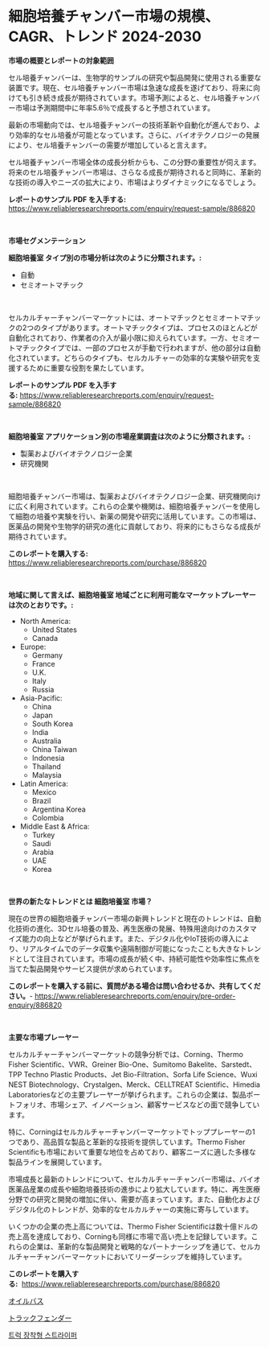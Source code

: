 <p><h1>細胞培養チャンバー市場の規模、CAGR、トレンド 2024-2030</h1></p><p><strong>市場の概要とレポートの対象範囲</strong></p>
<p><p>セル培養チャンバーは、生物学的サンプルの研究や製品開発に使用される重要な装置です。現在、セル培養チャンバー市場は急速な成長を遂げており、将来に向けても引き続き成長が期待されています。市場予測によると、セル培養チャンバー市場は予測期間中に年率5.6％で成長すると予想されています。</p><p>最新の市場動向では、セル培養チャンバーの技術革新や自動化が進んでおり、より効率的なセル培養が可能となっています。さらに、バイオテクノロジーの発展により、セル培養チャンバーの需要が増加していると言えます。</p><p>セル培養チャンバー市場全体の成長分析からも、この分野の重要性が伺えます。将来のセル培養チャンバー市場は、さらなる成長が期待されると同時に、革新的な技術の導入やニーズの拡大により、市場はよりダイナミックになるでしょう。</p></p>
<p><strong>レポートのサンプル PDF を入手する:</strong> <a href="https://www.reliableresearchreports.com/enquiry/request-sample/886820">https://www.reliableresearchreports.com/enquiry/request-sample/886820</a></p>
<p>&nbsp;</p>
<p><strong>市場セグメンテーション</strong></p>
<p><strong>細胞培養室 タイプ別の市場分析は次のように分類されます。:</strong></p>
<p><ul><li>自動</li><li>セミオートマチック</li></ul></p>
<p>&nbsp;</p>
<p><p>セルカルチャーチャンバーマーケットには、オートマチックとセミオートマチックの2つのタイプがあります。オートマチックタイプは、プロセスのほとんどが自動化されており、作業者の介入が最小限に抑えられています。一方、セミオートマチックタイプでは、一部のプロセスが手動で行われますが、他の部分は自動化されています。どちらのタイプも、セルカルチャーの効率的な実験や研究を支援するために重要な役割を果たしています。</p></p>
<p><strong>レポートのサンプル PDF を入手する:</strong>&nbsp;<a href="https://www.reliableresearchreports.com/enquiry/request-sample/886820">https://www.reliableresearchreports.com/enquiry/request-sample/886820</a></p>
<p>&nbsp;</p>
<p><strong> 細胞培養室 アプリケーション別の市場産業調査は次のように分類されます。:</strong></p>
<p><ul><li>製薬およびバイオテクノロジー企業</li><li>研究機関</li></ul></p>
<p>&nbsp;</p>
<p><p>細胞培養チャンバー市場は、製薬およびバイオテクノロジー企業、研究機関向けに広く利用されています。これらの企業や機関は、細胞培養チャンバーを使用して細胞の培養や実験を行い、新薬の開発や研究に活用しています。この市場は、医薬品の開発や生物学的研究の進化に貢献しており、将来的にもさらなる成長が期待されています。</p></p>
<p><strong>このレポートを購入する:</strong>&nbsp; <a href="https://www.reliableresearchreports.com/purchase/886820">https://www.reliableresearchreports.com/purchase/886820</a></p>
<p>&nbsp;</p>
<p><strong>地域に関して言えば、細胞培養室 地域ごとに利用可能なマーケットプレーヤーは次のとおりです。:</strong></p>
<p><ul>
    <li>
        North America:
        <ul>
            <li>United States</li>
            <li>Canada</li>
        </ul>
    </li>
    <li>
        Europe:
        <ul>
            <li>Germany</li>
            <li>France</li>
            <li>U.K.</li>
            <li>Italy</li>
            <li>Russia</li>
        </ul>
    </li>
    <li>
        Asia-Pacific:
        <ul>
            <li>China</li>
            <li>Japan</li>
            <li>South Korea</li>
            <li>India</li>
            <li>Australia</li>
            <li>China Taiwan</li>
            <li>Indonesia</li>
            <li>Thailand</li>
            <li>Malaysia</li>
        </ul>
    </li>
    <li>
        Latin America:
        <ul>
            <li>Mexico</li>
            <li>Brazil</li>
            <li>Argentina Korea</li>
            <li>Colombia</li>
        </ul>
    </li>
    <li>
        Middle East & Africa:
        <ul>
            <li>Turkey</li>
            <li>Saudi</li>
            <li>Arabia</li>
            <li>UAE</li>
            <li>Korea</li>
        </ul>
    </li>
    </ul></p>
<p>&nbsp;</p>
<p><strong>世界の新たなトレンドとは 細胞培養室 市場？</strong></p>
<p><p>現在の世界の細胞培養チャンバー市場の新興トレンドと現在のトレンドは、自動化技術の進化、3Dセル培養の普及、再生医療の発展、特殊用途向けのカスタマイズ能力の向上などが挙げられます。また、デジタル化やIoT技術の導入により、リアルタイムでのデータ収集や遠隔制御が可能になったことも大きなトレンドとして注目されています。市場の成長が続く中、持続可能性や効率性に焦点を当てた製品開発やサービス提供が求められています。</p></p>
<p><strong>このレポートを購入する前に、質問がある場合は問い合わせるか、共有してください。</strong>- <a href="https://www.reliableresearchreports.com/enquiry/pre-order-enquiry/886820">https://www.reliableresearchreports.com/enquiry/pre-order-enquiry/886820</a></p>
<p>&nbsp;</p>
<p><strong>主要な市場プレーヤー</strong></p>
<p><p>セルカルチャーチャンバーマーケットの競争分析では、Corning、Thermo Fisher Scientific、VWR、Greiner Bio-One、Sumitomo Bakelite、Sarstedt、TPP Techno Plastic Products、Jet Bio-Filtration、Sorfa Life Science、Wuxi NEST Biotechnology、Crystalgen、Merck、CELLTREAT Scientific、Himedia Laboratoriesなどの主要プレーヤーが挙げられます。これらの企業は、製品ポートフォリオ、市場シェア、イノベーション、顧客サービスなどの面で競争しています。</p><p>特に、Corningはセルカルチャーチャンバーマーケットでトッププレーヤーの1つであり、高品質な製品と革新的な技術を提供しています。Thermo Fisher Scientificも市場において重要な地位を占めており、顧客ニーズに適した多様な製品ラインを展開しています。</p><p>市場成長と最新のトレンドについて、セルカルチャーチャンバー市場は、バイオ医薬品産業の成長や細胞培養技術の進歩により拡大しています。特に、再生医療分野での研究と開発の増加に伴い、需要が高まっています。また、自動化およびデジタル化のトレンドが、効率的なセルカルチャーの実施に寄与しています。</p><p>いくつかの企業の売上高については、Thermo Fisher Scientificは数十億ドルの売上高を達成しており、Corningも同様に市場で高い売上を記録しています。これらの企業は、革新的な製品開発と戦略的なパートナーシップを通じて、セルカルチャーチャンバーマーケットにおいてリーダーシップを維持しています。</p></p>
<p><strong>このレポートを購入する:</strong>&nbsp;&nbsp;<a href="https://www.reliableresearchreports.com/purchase/886820">https://www.reliableresearchreports.com/purchase/886820</a></p>
<p><p><a href="https://medium.com/@josuehezog2023/%E3%82%AA%E3%82%A4%E3%83%AB%E3%83%90%E3%82%B9%E5%B8%82%E5%A0%B4-%E6%88%90%E5%8A%9F%E3%81%99%E3%82%8B%E3%83%93%E3%82%B8%E3%83%8D%E3%82%B9%E6%88%A6%E7%95%A5%E3%81%AE%E9%8D%B5-2031%E5%B9%B4%E3%81%BE%E3%81%A7%E3%81%AE%E4%BA%88%E6%B8%AC-8c700e53a96a">オイルバス</a></p><p><a href="https://medium.com/@stevencornish04/%E3%83%88%E3%83%A9%E3%83%83%E3%82%AF%E3%83%95%E3%82%A7%E3%83%B3%E3%83%80%E3%83%BC%E3%83%9E%E3%83%BC%E3%82%B1%E3%83%83%E3%83%88-2031%E5%B9%B4%E3%81%BE%E3%81%A7%E3%81%AE%E6%88%90%E5%8A%9F%E3%81%97%E3%81%9F%E3%83%93%E3%82%B8%E3%83%8D%E3%82%B9%E6%88%A6%E7%95%A5%E3%81%AE%E9%8D%B5-9a4f474cfa28">トラックフェンダー</a></p><p><a href="https://medium.com/@kathyorton6556/%ED%8A%B8%EB%9F%AD-%EC%9E%A5%EC%B0%A9%EC%9A%A9-%EB%8F%84%EB%A1%9C-%ED%91%9C%EC%8B%9D%EA%B8%B0-%EC%8B%9C%EC%9E%A5-2031%EB%85%84%EA%B9%8C%EC%A7%80%EC%9D%98-%EA%B2%BD%ED%96%A5-%EC%98%88%EC%B8%A1-%EB%B0%8F-%EA%B2%BD%EC%9F%81-%EB%B6%84%EC%84%9D-7c89b15311fb">트럭 장착형 스트라이퍼</a></p></p>